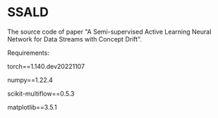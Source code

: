# SSALD

The source code of paper "A Semi-supervised Active Learning Neural Network for Data Streams with Concept Drift".

Requirements:

torch==1.140.dev20221107

numpy==1.22.4

scikit-multiflow==0.5.3

matplotlib==3.5.1
